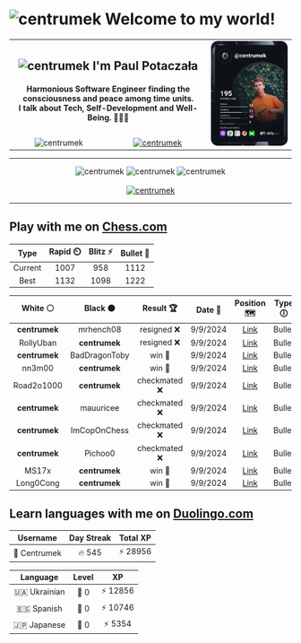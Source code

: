 <h1>
  <img
    src="https://emojis.slackmojis.com/emojis/images/1531849430/4246/blob-sunglasses.gif"
    width="30"
    alt="centrumek"
  />
  Welcome to my world!
</h1>

<table>
  <tbody>
    <tr>
      <td align="center" width="70%" colspan="2">
        <h2>
          <img
            src="https://raw.githubusercontent.com/MartinHeinz/MartinHeinz/master/wave.gif"
            width="30px"
            alt="centrumek"
          />
          I'm Paul Potaczała
        </h2>
        <h4>
          Harmonious Software Engineer finding the consciousness and peace among time units.
          <br/>
          I talk about Tech, Self-Development and Well-Being. 🌿🧘🚀
        </h4>
      </td>
      <td width="30%" rowspan="2">
        <a href="https://app.daily.dev/centrumek">
          <img
            src="./devcard.svg"
            alt="centrumek"
          />
        </a>
      </td>
    </tr>
    <tr align="center">
      <td>
        <img
          src="https://komarev.com/ghpvc/?username=centrumek&label=visitors&color=0e75b6&style=flat"
          alt="centrumek"
        >
      </td>
      <td>
        <a href="https://stackoverflow.com/users/14496012/centrumek">
          <img
            src="https://stackoverflow.com/users/flair/14496012.png?theme=dark"
            alt="centrumek"
          >
        </a>
      </td>
    </tr>
  </tbody>
</table>

---
<div align="center">
  <img 
    src="https://github-readme-stats.vercel.app/api?username=centrumek&show_icons=true&count_private=true&theme=dark&hide_border=true&hide=issues,contribs&bg_color=00000000"
    alt="centrumek"
  />
  <img
    src="https://github-readme-stats.vercel.app/api/top-langs/?username=centrumek&layout=compact&hide_border=true&theme=dark&bg_color=00000000&langs_count=6&exclude_repo=air-statistic-app"
    alt="centrumek"
  />
  <img 
    src="https://github-readme-streak-stats.herokuapp.com?user=centrumek&theme=dark&hide_border=true&background=FFFFFF00"
    alt="centrumek"
  />
  <br/>
  <br/>
  <a href="https://www.buymeacoffee.com/centrumek">
    <img
      src="https://cdn.buymeacoffee.com/buttons/v2/default-orange.png"
      height="50"
      width="210"
      alt="centrumek"
    />
  </a>
</div>

---

## Play with me on [Chess.com](https://www.chess.com/member/centrumek)

<div align="center">
<!--START_SECTION:chessStats-->
<!-- Automatically generated with https://github.com/Balastrong/chess-stats-action -->

| Type | Rapid ⏲️ | Blitz ⚡ | Bullet 🔫 |
|:---:|:---:|:---:|:---:|
| Current | 1007 | 958 | 1112 |
| Best | 1132 | 1098 | 1222 |

| White ⚪ | Black ⚫ | Result 🏆 | Date 📅 | Position 🗺️ | Type 🕕 |
|:---:|:---:|:---:|:---:|:---:|:---:|
| **centrumek** | mrhench08 | resigned ❌ | 9/9/2024 | <a href="http://www.ee.unb.ca/cgi-bin/tervo/fen.pl?select=8/8/7p/8/p5pk/8/6K1/8 w - -">Link</a> | Bullet |
| RollyUban | **centrumek** | resigned ❌ | 9/9/2024 | <a href="http://www.ee.unb.ca/cgi-bin/tervo/fen.pl?select=8/3Q4/6kp/pP3pp1/P7/2P5/5PPP/4RRK1 b - -">Link</a> | Bullet |
| **centrumek** | BadDragonToby | win 🥇 | 9/9/2024 | <a href="http://www.ee.unb.ca/cgi-bin/tervo/fen.pl?select=5B1k/6Qp/2P3p1/1p1p2n1/3P4/P3P3/7P/6K1 b - -">Link</a> | Bullet |
| nn3m00 | **centrumek** | win 🥇 | 9/9/2024 | <a href="http://www.ee.unb.ca/cgi-bin/tervo/fen.pl?select=rn5r/pp2k3/2pNP3/3P3p/8/7p/PP3Pq1/R2QR1K1 w - -">Link</a> | Bullet |
| Road2o1000 | **centrumek** | checkmated ❌ | 9/9/2024 | <a href="http://www.ee.unb.ca/cgi-bin/tervo/fen.pl?select=8/3Q4/2Bkp2p/6q1/3P1p2/2P3P1/1K3P1P/4R3 b - -">Link</a> | Bullet |
| **centrumek** | mauuricee | checkmated ❌ | 9/9/2024 | <a href="http://www.ee.unb.ca/cgi-bin/tervo/fen.pl?select=6k1/1p3p1p/3p2pK/4p2n/2B1Pq1P/8/8/8 w - -">Link</a> | Bullet |
| **centrumek** | ImCopOnChess | checkmated ❌ | 9/9/2024 | <a href="http://www.ee.unb.ca/cgi-bin/tervo/fen.pl?select=7r/pp3pkp/5p2/8/2PB1QP1/8/2r3qP/5RK1 w - -">Link</a> | Bullet |
| **centrumek** | Pichoo0 | checkmated ❌ | 9/9/2024 | <a href="http://www.ee.unb.ca/cgi-bin/tervo/fen.pl?select=6k1/p3npbp/4p1p1/4P1N1/5P2/3q4/R2B2PP/1r1KR3 w - -">Link</a> | Bullet |
| MS17x | **centrumek** | win 🥇 | 9/9/2024 | <a href="http://www.ee.unb.ca/cgi-bin/tervo/fen.pl?select=1k6/4np2/4p2p/6p1/P3nP2/4P1P1/4BK1P/2r5 w - -">Link</a> | Bullet |
| Long0Cong | **centrumek** | win 🥇 | 9/9/2024 | <a href="http://www.ee.unb.ca/cgi-bin/tervo/fen.pl?select=r3k3/pp1b4/2p1pn2/2Pp4/3Pn1p1/1PN3b1/PB2K3/R5R1 w q -">Link</a> | Bullet |

<!--END_SECTION:chessStats-->
</div>

## Learn languages with me on [Duolingo.com](https://www.duolingo.com/profile/Centrumek)

<div align="center">
<!--START_SECTION:duolingoStats-->
<!-- Automatically generated with https://github.com/centrumek/duolingo-readme-stats-->

| Username | Day Streak | Total XP |
|:---:|:---:|:---:|
| 👤 Centrumek | 🔥 545 | ⚡ 28956 |

| Language | Level | XP |
|:---:|:---:|:---:|
| 🇺🇦 Ukrainian | 👑 0 | ⚡ 12856 |
| 🇪🇸 Spanish | 👑 0 | ⚡ 10746 |
| 🇯🇵 Japanese | 👑 0 | ⚡ 5354 |

<!--END_SECTION:duolingoStats-->
</div>
<!--
**centrumek/centrumek** is a ✨ _special_ ✨ repository because its `README.md` (this file) appears on your GitHub profile.

Here are some ideas to get you started:

- 🔭 I’m currently working on ...
- 🌱 I’m currently learning ...
- 👯 I’m looking to collaborate on ...
- 🤔 I’m looking for help with ...
- 💬 Ask me about ...
- 📫 How to reach me: ...
- 😄 Pronouns: ...
- ⚡ Fun fact: ...
-->
